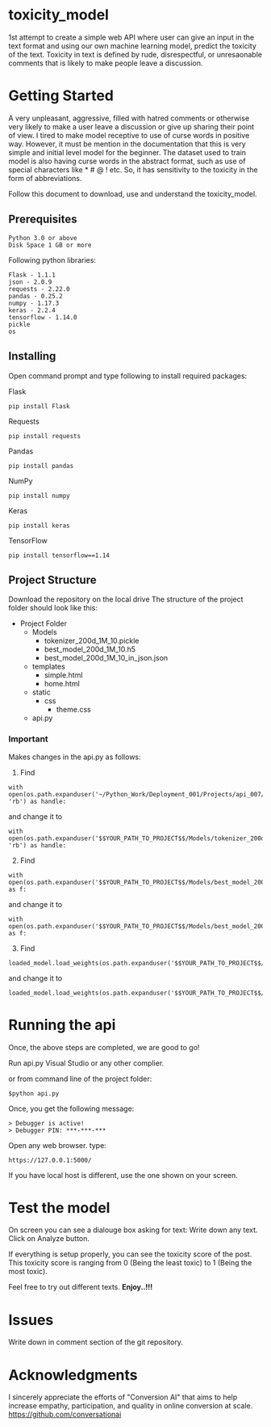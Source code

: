 # toxicity_model
1st attempt to create a simple web API where user can give an input in the text format and using our own machine learning model, predict the toxicity of the text.
Toxicity in text is defined by rude, disrespectful, or unresaonable comments that is likely to make people leave a discussion.

# Getting Started
A very unpleasant, aggressive, filled with hatred comments or otherwise very likely to make a user leave a discussion or give up sharing their point of view. I tired to make model receptive to use of curse words in positive way. However, it must be mention in the documentation that this is very simple and initial level model for the beginner. The dataset used to train model is also having curse words in the abstract format, such as use of special characters like * # @ ! etc. So, it has sensitivity to the toxicity in the form of abbreviations.

Follow this document to download, use and understand the toxicity_model.

## Prerequisites
```
Python 3.0 or above
Disk Space 1 GB or more
```

Following python libraries:
```
Flask - 1.1.1
json - 2.0.9
requests - 2.22.0
pandas - 0.25.2
numpy - 1.17.3
keras - 2.2.4
tensorflow - 1.14.0
pickle
os
```

## Installing

Open command prompt and type following to install required packages:

Flask
```
pip install Flask
```
Requests
```
pip install requests
```
Pandas
```
pip install pandas
```
NumPy
```
pip install numpy
```
Keras
```
pip install keras
```
TensorFlow
```
pip install tensorflow==1.14
```
## Project Structure
Download the repository on the local drive
The structure of the project folder should look like this:
* Project Folder
  * Models
    - tokenizer_200d_1M_10.pickle
    - best_model_200d_1M_10.h5
    - best_model_200d_1M_10_in_json.json
  * templates
    - simple.html
    - home.html
  * static
    * css
      - theme.css
  - api.py

### Important
Makes changes in the api.py as follows:

1. Find
```
with open(os.path.expanduser('~/Python_Work/Deployment_001/Projects/api_007/Models/tokenizer_200d_1M_10.pickle'), 'rb') as handle:
```
and change it to
```
with open(os.path.expanduser('$$YOUR_PATH_TO_PROJECT$$/Models/tokenizer_200d_1M_10.pickle'), 'rb') as handle:
```

2. Find
```
with open(os.path.expanduser('$$YOUR_PATH_TO_PROJECT$$/Models/best_model_200d_1M_10_in_json.json'),'r') as f:
```
and change it to
```
with open(os.path.expanduser('$$YOUR_PATH_TO_PROJECT$$/Models/best_model_200d_1M_10_in_json.json'),'r') as f:
```

3. Find
```
loaded_model.load_weights(os.path.expanduser('$$YOUR_PATH_TO_PROJECT$$/Models/best_model_200d_1M_10.h5'))
```
and change it to
```
loaded_model.load_weights(os.path.expanduser('$$YOUR_PATH_TO_PROJECT$$/Models/best_model_200d_1M_10.h5'))
```

# Running the api
Once, the above steps are completed, we are good to go!

Run api.py Visual Studio or any other complier.

or 
from command line of the project folder:
```
$python api.py
```
Once, you get the following message:
```
> Debugger is active!
> Debugger PIN: ***-***-***
```
Open any web browser.
type:
```
https://127.0.0.1:5000/
```
If you have local host is different, use the one shown on your screen.

# Test the model
On screen you can see a dialouge box asking for text:
Write down any text.
Click on Analyze button.

If everything is setup properly, you can see the toxicity score of the post.
This toxicity score is ranging from 0 (Being the least toxic) to 1 (Being the most toxic).

Feel free to try out different texts.
**Enjoy..!!!**

# Issues
Write down in comment section of the git repository.

# Acknowledgments
I sincerely appreciate the efforts of "Conversion AI" that aims to help increase empathy, participation, and quality in online conversion at scale.
https://github.com/conversationai
